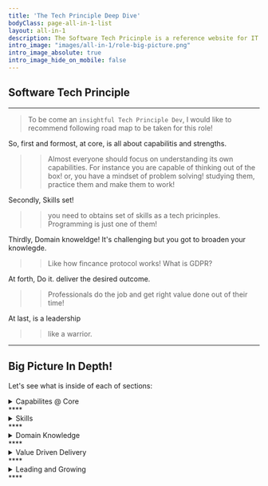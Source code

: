 ```yaml
---
title: 'The Tech Principle Deep Dive'
bodyClass: page-all-in-1-list
layout: all-in-1
description: The Software Tech Pricinple is a reference website for IT & software engineers/developers/consultant who aims to grow to become a technology pricinple. This website contains fundumental basics, concepts, growth roadmaps, techniques, why and hows as well as inisghts to technolgy focusing on delivering value to readers. The Tech Priciples offers a growth model to small-enterprise businesses, offers digital transformations, tech-at-core solutions.
intro_image: "images/all-in-1/role-big-picture.png"
intro_image_absolute: true
intro_image_hide_on_mobile: false
---
```


## Software Tech Principle
****
>  To be come an `insightful Tech Principle Dev`, 
I would like to recommend following road map to be taken for this role!

So, first and formost, at core, is all about capabilitis and strengths.
>> Almost everyone should focus on understanding its own capabilities. For instance you are capable of thinking out of the box! or, you have a mindset of problem solving! studying them, practice them and make them to work!

Secondly, Skills set! 
>> you need to obtains set of skills as a tech pricinples. Programming is just one of them!
   
Thirdly, Domain knoweldge! It's challenging but you got to broaden your knowlegde. 
>> Like how fincance protocol works! What is GDPR?

At forth, Do it. deliver the desired outcome. 
>> Professionals do the job and get right value done out of their time!
   
At last, is a leadership 
>> like a warrior.

****
## Big Picture In Depth!
Let's see what is inside of each of sections:

<details>
<summary>Capabilites @ Core</summary>
<pre> 

`Personal Strengths`:

  1. Ownership and accountability
  2. Outcome based driver
  3. Dynamic slow motion multitasking
  4. Emotional intelligence
  5. Collaboration
  6. Feedback
     * Giving
     * Reciving
  7. Simplification & navigating through ambigiuty
  8. Working Remotely
  9. System Thinking
  10. Story telling/ explaining
  11. continusly improving


`Team capabilities`:

  1. Communication
  2. Collaboration
  3. Control 
  4. Growing Improving plus cultivating
  5. Discovering and Adventuring

</pre>
</details>
****
<details>
<summary>Skills</summary>
<pre>

`Personal Skill Level`

  1. Competency level :
     * Novice
     * Advanced beginner
     * Practitioner
     * Proficient
     * expert
  2. Soft consultancy skills
     1. 
  3. Technical skills
     1. 
  4. Coaching and Mentoring
     1. 
  5. Leadership skils
     1. Questioninig
     2. Negotiation
     3. Delgting
  6. Others
     1. Documenting
     2. STAR 
     3. 10 finger typing
     4. Classifying
     5. Decision tree making
     6. Running brain stroming session 

</pre>
</details>
****
<details>
<summary>Domain Knowledge</summary>
<pre>

  `WIP`
1. A numbered
2. list
   * With some
   * Sub bullets

</pre>
</details>
****
<details>
<summary>Value Driven Delivery</summary>
<pre>

  `WIP`
  1. A numbered
  2. list
     * With some
     * Sub bullets
</pre>
</details>
****
<details>
<summary>Leading and Growing</summary>
<pre>
  `WIP`
  1. A numbered
  2. list
     * With some
     * Sub bullets
</pre>
</details>
****